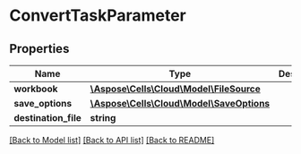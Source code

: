 # ConvertTaskParameter

## Properties
Name | Type | Description | Notes
------------ | ------------- | ------------- | -------------
**workbook** | [**\Aspose\Cells\Cloud\Model\FileSource**](FileSource.md) |  | [optional] 
**save_options** | [**\Aspose\Cells\Cloud\Model\SaveOptions**](SaveOptions.md) |  | [optional] 
**destination_file** | **string** |  | [optional] 

[[Back to Model list]](../README.md#documentation-for-models) [[Back to API list]](../README.md#documentation-for-api-endpoints) [[Back to README]](../README.md)


